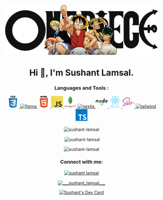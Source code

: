![banner](https://raw.githubusercontent.com/Sushant-Lamsal/Sushant-Lamsal/main/images/onepiece.png)
<div align="center">
<h1 align="center">Hi 👋, I'm Sushant Lamsal.</h1>






<h3 align="center" height="40">Languages and Tools :</h3>
<p align="center"> <a href="https://www.w3schools.com/css/" target="_blank" rel="noreferrer"> <img src="https://raw.githubusercontent.com/devicons/devicon/master/icons/css3/css3-original-wordmark.svg" alt="css3" width="40" height="40"/> </a> <a href="https://www.figma.com/" target="_blank" rel="noreferrer"> <img src="https://www.vectorlogo.zone/logos/figma/figma-icon.svg" alt="figma" width="40" height="40"/> </a> <a href="https://www.w3.org/html/" target="_blank" rel="noreferrer"> <img src="https://raw.githubusercontent.com/devicons/devicon/master/icons/html5/html5-original-wordmark.svg" alt="html5" width="40" height="40"/> </a> <a href="https://developer.mozilla.org/en-US/docs/Web/JavaScript" target="_blank" rel="noreferrer"> <img src="https://raw.githubusercontent.com/devicons/devicon/master/icons/javascript/javascript-original.svg" alt="javascript" width="40" height="40"/> </a> <a href="https://www.mongodb.com/" target="_blank" rel="noreferrer"> <img src="https://raw.githubusercontent.com/devicons/devicon/master/icons/mongodb/mongodb-original-wordmark.svg" alt="mongodb" width="40" height="40"/> </a> <a href="https://nextjs.org/" target="_blank" rel="noreferrer"> <img src="https://cdn.worldvectorlogo.com/logos/nextjs-2.svg" alt="nextjs" width="40" height="40"/> </a> <a href="https://nodejs.org" target="_blank" rel="noreferrer"> <img src="https://raw.githubusercontent.com/devicons/devicon/master/icons/nodejs/nodejs-original-wordmark.svg" alt="nodejs" width="40" height="40"/> </a> <a href="https://reactjs.org/" target="_blank" rel="noreferrer"> <img src="https://raw.githubusercontent.com/devicons/devicon/master/icons/react/react-original-wordmark.svg" alt="react" width="40" height="40"/> </a> <a href="https://sass-lang.com" target="_blank" rel="noreferrer"> <img src="https://raw.githubusercontent.com/devicons/devicon/master/icons/sass/sass-original.svg" alt="sass" width="40" height="40"/> </a> <a href="https://tailwindcss.com/" target="_blank" rel="noreferrer"> <img src="https://www.vectorlogo.zone/logos/tailwindcss/tailwindcss-icon.svg" alt="tailwind" width="40" height="40"/> </a> <a href="https://www.typescriptlang.org/" target="_blank" rel="noreferrer"> <img src="https://raw.githubusercontent.com/devicons/devicon/master/icons/typescript/typescript-original.svg" alt="typescript" width="40" height="40"/> </a> </p>

<p><img align="center" src="https://github-readme-stats.vercel.app/api/top-langs?username=sushant-lamsal&show_icons=true&theme=dracula&hide_border=true&locale=en&layout=compact" alt="sushant-lamsal" /></p>

<p>&nbsp;<img align="center" src="https://github-readme-stats.vercel.app/api?username=sushant-lamsal&show_icons=true&theme=dracula&hide_border=true&locale=en" alt="sushant-lamsal" /></p>

<p><img align="center" src="https://github-readme-streak-stats.herokuapp.com/?user=sushant-lamsal&theme=highcontrast" alt="sushant-lamsal" /></p>

<h3 align="center">Connect with me:</h3>
<p align="center">
<a href="https://linkedin.com/in/sushant lamsal" target="blank"><img align="center" src="https://raw.githubusercontent.com/rahuldkjain/github-profile-readme-generator/master/src/images/icons/Social/linked-in-alt.svg" alt="sushant lamsal" height="30" width="40" /></a>

<a href="https://instagram.com/___sushant_lamsal___" target="blank"><img align="center" src="https://raw.githubusercontent.com/rahuldkjain/github-profile-readme-generator/master/src/images/icons/Social/instagram.svg" alt="___sushant_lamsal___" height="30" width="40" /></a>

</p>
<a href="https://app.daily.dev/sushantlamsal"><img src="https://api.daily.dev/devcards/477bf03354a146ac9e9c0951cb9568ff.png?r=oyq" width="400" alt="Sushant's Dev Card"/></a>





